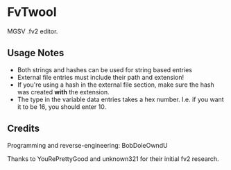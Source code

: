 # FvTwool
MGSV .fv2 editor.

## Usage Notes
* Both strings and hashes can be used for string based entries
* External file entries must include their path and extension!
* If you're using a hash in the external file section, make sure the hash was created **with** the extension.
* The type in the variable data entries takes a hex number. I.e. if you want it to be 16, you should enter 10.

## Credits
Programming and reverse-engineering: BobDoleOwndU

Thanks to YouRePrettyGood and unknown321 for their initial fv2 research.
